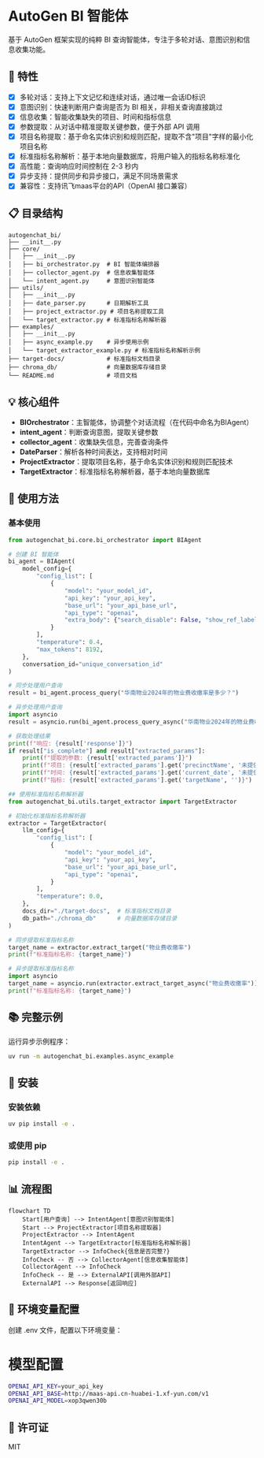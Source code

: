 # AutoGen BI 智能体
基于 AutoGen 框架实现的纯粹 BI 查询智能体，专注于多轮对话、意图识别和信息收集功能。

## 🚀 特性
- [x] 多轮对话：支持上下文记忆和连续对话，通过唯一会话ID标识
- [x] 意图识别：快速判断用户查询是否为 BI 相关，非相关查询直接跳过
- [x] 信息收集：智能收集缺失的项目、时间和指标信息
- [x] 参数提取：从对话中精准提取关键参数，便于外部 API 调用
- [x] 项目名称提取：基于命名实体识别和规则匹配，提取不含"项目"字样的最小化项目名称
- [x] 标准指标名称解析：基于本地向量数据库，将用户输入的指标名称标准化
- [x] 高性能：查询响应时间控制在 2-3 秒内
- [x] 异步支持：提供同步和异步接口，满足不同场景需求
- [x] 兼容性：支持讯飞maas平台的API（OpenAI 接口兼容）

## 📋 目录结构
```plaintext
autogenchat_bi/
├── __init__.py
├── core/
│   ├── __init__.py
│   ├── bi_orchestrator.py  # BI 智能体编排器
│   ├── collector_agent.py  # 信息收集智能体
│   └── intent_agent.py     # 意图识别智能体
├── utils/
│   ├── __init__.py
│   ├── date_parser.py      # 日期解析工具
│   ├── project_extractor.py # 项目名称提取工具
│   └── target_extractor.py # 标准指标名称解析器
├── examples/
│   ├── __init__.py
│   ├── async_example.py    # 异步使用示例
│   └── target_extractor_example.py # 标准指标名称解析示例
├── target-docs/            # 标准指标文档目录
├── chroma_db/              # 向量数据库存储目录
└── README.md               # 项目文档
```

## 💡 核心组件
- **BIOrchestrator**：主智能体，协调整个对话流程（在代码中命名为BIAgent）
- **intent_agent**：判断查询意图，提取关键参数
- **collector_agent**：收集缺失信息，完善查询条件
- **DateParser**：解析各种时间表达，支持相对时间
- **ProjectExtractor**：提取项目名称，基于命名实体识别和规则匹配技术
- **TargetExtractor**：标准指标名称解析器，基于本地向量数据库

## 🔧 使用方法
### 基本使用
```python
from autogenchat_bi.core.bi_orchestrator import BIAgent

# 创建 BI 智能体
bi_agent = BIAgent(
    model_config={
        "config_list": [
            {
                "model": "your_model_id",
                "api_key": "your_api_key",
                "base_url": "your_api_base_url",
                "api_type": "openai",
                "extra_body": {"search_disable": False, "show_ref_label": True},
            }
        ],
        "temperature": 0.4,
        "max_tokens": 8192,
    },
    conversation_id="unique_conversation_id"
)

# 同步处理用户查询
result = bi_agent.process_query("华南物业2024年的物业费收缴率是多少？")

# 异步处理用户查询
import asyncio
result = asyncio.run(bi_agent.process_query_async("华南物业2024年的物业费收缴率是多少？"))

# 获取处理结果
print(f"响应: {result['response']}")
if result["is_complete"] and result["extracted_params"]:
    print(f"提取的参数: {result['extracted_params']}")
    print(f"项目: {result['extracted_params'].get('precinctName', '未提供')}")
    print(f"时间: {result['extracted_params'].get('current_date', '未提供')}")
    print(f"指标: {result['extracted_params'].get('targetName', '')}")

## 使用标准指标名称解析器
from autogenchat_bi.utils.target_extractor import TargetExtractor

# 初始化标准指标名称解析器
extractor = TargetExtractor(
    llm_config={
        "config_list": [
            {
                "model": "your_model_id",
                "api_key": "your_api_key",
                "base_url": "your_api_base_url",
                "api_type": "openai",
            }
        ],
        "temperature": 0.0,
    },
    docs_dir="./target-docs",  # 标准指标文档目录
    db_path="./chroma_db"      # 向量数据库存储目录
)

# 同步提取标准指标名称
target_name = extractor.extract_target("物业费收缴率")
print(f"标准指标名称: {target_name}")

# 异步提取标准指标名称
import asyncio
target_name = asyncio.run(extractor.extract_target_async("物业费收缴率"))
print(f"标准指标名称: {target_name}")
```
## 📚 完整示例
运行异步示例程序：

```bash
uv run -m autogenchat_bi.examples.async_example

```

## 🔧 安装
### 安装依赖
```bash
uv pip install -e .
```
### 或使用 pip
```bash
pip install -e .
```

## 📊 流程图
```mermaid
flowchart TD
    Start[用户查询] --> IntentAgent[意图识别智能体]
    Start --> ProjectExtractor[项目名称提取器]
    ProjectExtractor --> IntentAgent
    IntentAgent --> TargetExtractor[标准指标名称解析器]
    TargetExtractor --> InfoCheck{信息是否完整?}
    InfoCheck -- 否 --> CollectorAgent[信息收集智能体]
    CollectorAgent --> InfoCheck
    InfoCheck -- 是 --> ExternalAPI[调用外部API]
    ExternalAPI --> Response[返回响应]
```

##  📝 环境变量配置
创建 .env 文件，配置以下环境变量：

# 模型配置
```bash
OPENAI_API_KEY=your_api_key
OPENAI_API_BASE=http://maas-api.cn-huabei-1.xf-yun.com/v1
OPENAI_API_MODEL=xop3qwen30b
```

## 📄 许可证
MIT
